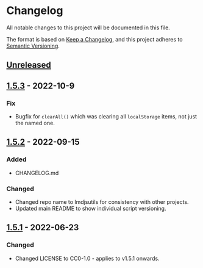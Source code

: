 # Changelog

All notable changes to this project will be documented in this file.

The format is based on [Keep a Changelog](https://keepachangelog.com/en/1.0.0/), and this project adheres to [Semantic Versioning](https://semver.org/spec/v2.0.0.html).

## [Unreleased]

## [1.5.3] - 2022-10-9

### Fix

- Bugfix for `clearAll()` which was clearing all `localStorage` items, not just the named one.

## [1.5.2] - 2022-09-15

### Added

- CHANGELOG.md

### Changed

- Changed repo name to lmdjsutils for consistency with other projects.
- Updated main README to show individual script versioning.

## [1.5.1] - 2022-06-23

### Changed

- Changed LICENSE to CC0-1.0 - applies to v1.5.1 onwards.

[Unreleased]: https://github.com/lmd-code/lmdpages/compare/v1.5.3...
[1.5.3]: https://github.com/lmd-code/lmdpages/releases/tag/v1.5.3
[1.5.2]: https://github.com/lmd-code/lmdpages/releases/tag/v1.5.2
[1.5.1]: https://github.com/lmd-code/lmdpages/releases/tag/v1.5.1
[1.5.0]: https://github.com/lmd-code/lmdpages/releases/tag/v1.5
[1.4.1]: https://github.com/lmd-code/lmdpages/releases/tag/v1.4.1
[1.4.0]: https://github.com/lmd-code/lmdpages/releases/tag/v1.4
[1.3.1]: https://github.com/lmd-code/lmdpages/releases/tag/v1.3.1
